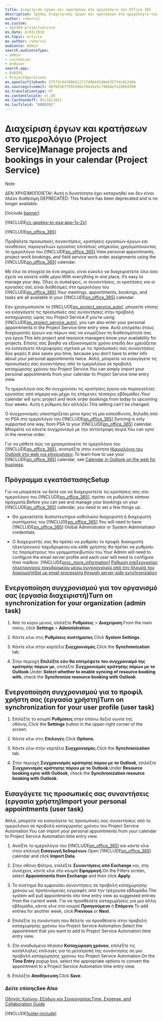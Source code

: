 ```yaml
---
title: Διαχείριση έργων και κρατήσεων στο ημερολόγιο του Office 365
description: Τρόπος διαχείρισης έργων και κρατήσεων στο ημερολόγιο του Office 365
author: ruhercul
ms.custom:
- dyn365-projectservice
ms.date: 8/03/2018
ms.topic: article
ms.author: ruhercul
audience: Admin
search.audienceType:
- admin
- customizer
- enduser
search.app:
- D365PS
- ProjectOperations
ms.openlocfilehash: 575f3c94f886d12717496445d0e6357fdc01246b
ms.sourcegitcommit: 40f68387f594180af64a5e5c748b6efa188bd300
ms.translationtype: HT
ms.contentlocale: el-GR
ms.lasthandoff: 05/10/2021
ms.locfileid: "6000391"
---
```

# <a name="manage-projects-and-bookings-in-your-calendar-project-service"></a><span data-ttu-id="2c901-103">Διαχείριση έργων και κρατήσεων στο ημερολόγιο (Project Service)</span><span class="sxs-lookup"><span data-stu-id="2c901-103">Manage projects and bookings in your calendar (Project Service)</span></span>

> [!Note]
> <span data-ttu-id="2c901-104">ΔΕΝ ΧΡΗΣΙΜΟΠΟΙΕΤΑΙ: Αυτή η δυνατότητα έχει καταργηθεί και δεν είναι πλέον διαθέσιμη.</span><span class="sxs-lookup"><span data-stu-id="2c901-104">DEPRECATED: This feature has been deprecated and is no longer available.</span></span>

[!include [banner](../includes/psa-now-project-operations.md)]

[!INCLUDE[cc-applies-to-psa-app-1x-2x](../includes/cc-applies-to-psa-app-1x-2x.md)]

[!INCLUDE[pn_office_365](../includes/pn-office-365.md)] 

<span data-ttu-id="2c901-105">Προβάλετε προσωπικές συναντήσεις, κρατήσεις εργασιών-έργων και αναθέσεις παραγγελιών εργασίας επιτόπιας υπηρεσίας χρησιμοποιώντας το ημερολόγιο του [!INCLUDE[pn_office_365](../includes/pn-office-365.md)].</span><span class="sxs-lookup"><span data-stu-id="2c901-105">View personal appointments, project-work bookings, and field service work order assignments using the [!INCLUDE[pn_office_365](../includes/pn-office-365.md)] calendar.</span></span>  
  
 <span data-ttu-id="2c901-106">Με όλα τα στοιχεία σε ένα σημείο, είναι εύκολο να διαχειριστείτε όλα όσα έχετε να κάνετε κάθε μέρα.</span><span class="sxs-lookup"><span data-stu-id="2c901-106">With everything in one place, it’s easy to manage your day.</span></span> <span data-ttu-id="2c901-107">Όλες οι συσκέψεις, οι συναντήσεις, οι κρατήσεις και οι εργασίες σας είναι διαθέσιμες στο ημερολόγιο του [!INCLUDE[pn_office_365](../includes/pn-office-365.md)].</span><span class="sxs-lookup"><span data-stu-id="2c901-107">Your meetings, appointments, bookings, and tasks are all available in your [!INCLUDE[pn_office_365](../includes/pn-office-365.md)] calendar.</span></span>  
  
 <span data-ttu-id="2c901-108">Εάν χρησιμοποιείτε το [!INCLUDE[pn_project_service_auto](../includes/pn-project-service-auto.md)], μπορείτε επίσης να εισαγάγετε τις προσωπικές σας συναντήσεις στην προβολή καταχώρισης ώρας του Project Service.</span><span class="sxs-lookup"><span data-stu-id="2c901-108">If you’re using [!INCLUDE[pn_project_service_auto](../includes/pn-project-service-auto.md)], you can also enter your personal appointments in the Project Service time entry view.</span></span> <span data-ttu-id="2c901-109">Αυτό επιτρέπει στους διαχειριστές έργων και πόρων σας να γνωρίζουν τη διαθεσιμότητά σας για έργα.</span><span class="sxs-lookup"><span data-stu-id="2c901-109">This lets project and resource managers know your availability for projects.</span></span> <span data-ttu-id="2c901-110">Επίσης σας βοηθά να εξοικονομείτε χρόνο επειδή δεν χρειάζεται να εισαγάγετε πληροφορίες σχετικά με τις προσωπικές σας συναντήσεις δύο φορές.</span><span class="sxs-lookup"><span data-stu-id="2c901-110">It also saves you time, because you don’t have to enter info about your personal appointments twice.</span></span> <span data-ttu-id="2c901-111">Απλά, μπορείτε να εισαγάγετε τις προσωπικές σας συναντήσεις από το ημερολόγιο σε προβολή καταχώρισης χρόνου του Project Service.</span><span class="sxs-lookup"><span data-stu-id="2c901-111">You can simply import your personal appointments from your calendar to Project Service time entry view.</span></span>  
  
 <span data-ttu-id="2c901-112">Το ημερολόγιό σας θα συγχρονίσει τις κρατήσεις έργου και παραγγελίας εργασίας από σήμερα και μέχρι τις επόμενες τέσσερις εβδομάδες.</span><span class="sxs-lookup"><span data-stu-id="2c901-112">Your calendar will sync project and work order bookings from today to upcoming four weeks.</span></span> <span data-ttu-id="2c901-113">Αυτή η ρύθμιση δεν αλλάζει.</span><span class="sxs-lookup"><span data-stu-id="2c901-113">This setting can’t be changed.</span></span>  
  
 <span data-ttu-id="2c901-114">Ο συγχρονισμός υποστηρίζεται μόνο προς τη μία κατεύθυνση, δηλαδή από το PSA στο ημερολόγιο του [!INCLUDE[pn_office_365](../includes/pn-office-365.md)].</span><span class="sxs-lookup"><span data-stu-id="2c901-114">Syncing is only supported one way, from PSA to your [!INCLUDE[pn_office_365](../includes/pn-office-365.md)] calendar.</span></span> <span data-ttu-id="2c901-115">Μπορείτε να κάνετε συγχρονισμό με την αντίστροφη σειρά.</span><span class="sxs-lookup"><span data-stu-id="2c901-115">You can sync in the reverse order.</span></span> 
  
 <span data-ttu-id="2c901-116">Για να μάθετε πώς να χρησιμοποιείτε το ημερολόγιο του [!INCLUDE[pn_office_365](../includes/pn-office-365.md)], ανατρέξτε στην ενότητα [Ημερολόγιο του Outlook στο web για επιχειρήσεις](https://support.office.com/article/Calendar-in-Outlook-on-the-web-for-business-5219c457-d1fe-4c2f-9032-1a816b88e936).</span><span class="sxs-lookup"><span data-stu-id="2c901-116">To learn how to use your [!INCLUDE[pn_office_365](../includes/pn-office-365.md)] calendar, see [Calendar in Outlook on the web for business](https://support.office.com/article/Calendar-in-Outlook-on-the-web-for-business-5219c457-d1fe-4c2f-9032-1a816b88e936).</span></span>  
  
## <a name="setup"></a><span data-ttu-id="2c901-117">Πρόγραμμα εγκατάστασης</span><span class="sxs-lookup"><span data-stu-id="2c901-117">Setup</span></span>  
 <span data-ttu-id="2c901-118">Για να μπορέσετε να δείτε και να διαχειριστείτε τις κρατήσεις σας στο ημερολόγιο του [!INCLUDE[pn_office_365](../includes/pn-office-365.md)], πρέπει να ρυθμίσετε κάποια πράγματα.</span><span class="sxs-lookup"><span data-stu-id="2c901-118">Before you can see and manage your bookings on your [!INCLUDE[pn_office_365](../includes/pn-office-365.md)] calendar, you need to set a few things up.</span></span>  
  
- <span data-ttu-id="2c901-119">Θα χρειαστείτε διαπιστευτήρια καθολικού διαχειριστή ή διαχειριστή συστήματος του [!INCLUDE[pn_office_365](../includes/pn-office-365.md)].</span><span class="sxs-lookup"><span data-stu-id="2c901-119">You will need to have [!INCLUDE[pn_office_365](../includes/pn-office-365.md)] Global Administrator or System Administrator credentials.</span></span>  
  
- <span data-ttu-id="2c901-120">Ο διαχειριστής σας θα πρέπει να ρυθμίσει το προφίλ διακομιστή ηλεκτρονικού ταχυδρομείου και κάθε χρήστης θα πρέπει να ρυθμίσει τις παραμέτρους του γραμματοκιβωτίου του.</span><span class="sxs-lookup"><span data-stu-id="2c901-120">Your Admin will need to configure the email server profile and each user will need to configure their mailbox.</span></span> [!INCLUDE[proc_more_information](../includes/proc-more-information.md)] <span data-ttu-id="2c901-121">[Ρύθμιση επεξεργασίας ηλεκτρονικού ταχυδρομείου μέσω συγχρονισμού από την πλευρά του διακομιστή](/dynamics365/customerengagement/on-premises/admin/set-up-server-side-synchronization-of-email-appointments-contacts-and-tasks)</span><span class="sxs-lookup"><span data-stu-id="2c901-121">[Set up email processing through server-side synchronization](/dynamics365/customerengagement/on-premises/admin/set-up-server-side-synchronization-of-email-appointments-contacts-and-tasks)</span></span>  
  
## <a name="turn-on-synchronization-for-your-organization-admin-task"></a><span data-ttu-id="2c901-122">Ενεργοποίηση συγχρονισμού για τον οργανισμό σας (εργασία διαχειριστή)</span><span class="sxs-lookup"><span data-stu-id="2c901-122">Turn on synchronization for your organization (admin task)</span></span>  
  
1.  <span data-ttu-id="2c901-123">Από το κύριο μενού, επιλέξτε **Ρυθμίσεις** > **Διαχείριση**.</span><span class="sxs-lookup"><span data-stu-id="2c901-123">From the main menu, click **Settings** > **Administration**.</span></span>  
  
2.  <span data-ttu-id="2c901-124">Κάντε κλικ στις **Ρυθμίσεις συστήματος**.</span><span class="sxs-lookup"><span data-stu-id="2c901-124">Click **System Settings**.</span></span>  
  
3.  <span data-ttu-id="2c901-125">Κάντε κλικ στην καρτέλα **Συγχρονισμός**.</span><span class="sxs-lookup"><span data-stu-id="2c901-125">Click the **Synchronization** tab.</span></span>  
  
4.  <span data-ttu-id="2c901-126">Στην περιοχή **Επιλέξτε εάν θα επιτρέψετε τον συγχρονισμό της κράτησης πόρων με**, επιλέξτε **Συγχρονισμός κράτησης πόρων με το Outlook**.</span><span class="sxs-lookup"><span data-stu-id="2c901-126">Under **Select whether to enable syncing of resource booking with**, check the **Synchronize resource booking with Outlook**.</span></span>  
  
## <a name="turn-on-synchronization-for-your-user-profile-user-task"></a><span data-ttu-id="2c901-127">Ενεργοποίηση συγχρονισμού για το προφίλ χρήστη σας (εργασία χρήστη)</span><span class="sxs-lookup"><span data-stu-id="2c901-127">Turn on synchronization for your user profile (user task)</span></span>  
  
1.  <span data-ttu-id="2c901-128">Επιλέξτε το κουμπί **Ρυθμίσεις** στην επάνω δεξιά γωνία της οθόνης.</span><span class="sxs-lookup"><span data-stu-id="2c901-128">Click the **Settings** button in the upper-right corner of the screen.</span></span>  
  
2.  <span data-ttu-id="2c901-129">Κάντε κλικ στις **Επιλογές**.</span><span class="sxs-lookup"><span data-stu-id="2c901-129">Click **Options**.</span></span>  
  
3.  <span data-ttu-id="2c901-130">Κάντε κλικ στην καρτέλα **Συγχρονισμός**.</span><span class="sxs-lookup"><span data-stu-id="2c901-130">Click the **Synchronization** tab.</span></span>  
  
4.  <span data-ttu-id="2c901-131">Στην περιοχή **Συγχρονισμός κράτησης πόρου με το Outlook**, επιλέξτε **Συγχρονισμός κράτησης πόρου με το Outlook**.</span><span class="sxs-lookup"><span data-stu-id="2c901-131">Under **Resource booking sync with Outlook**, check the **Synchronization resource booking with Outlook**.</span></span>  
  
## <a name="import-your-personal-appointments-user-task"></a><span data-ttu-id="2c901-132">Εισαγάγετε τις προσωπικές σας συναντήσεις (εργασία χρήστη)</span><span class="sxs-lookup"><span data-stu-id="2c901-132">Import your personal appointments (user task)</span></span>  
 <span data-ttu-id="2c901-133">Απλά, μπορείτε να εισαγάγετε τις προσωπικές σας συναντήσεις από το ημερολόγιο σε προβολή καταχώρισης χρόνου του Project Service Automation.</span><span class="sxs-lookup"><span data-stu-id="2c901-133">You can import your personal appointments from your calendar to Project Service Automation time entry view.</span></span>  
  
1. <span data-ttu-id="2c901-134">Ανοίξτε το ημερολόγιο του [!INCLUDE[pn_office_365](../includes/pn-office-365.md)] και κάντε κλικ στην επιλογή **Εισαγωγή δεδομένων**.</span><span class="sxs-lookup"><span data-stu-id="2c901-134">Open [!INCLUDE[pn_office_365](../includes/pn-office-365.md)] calendar and click **Import Data**.</span></span>  
  
2. <span data-ttu-id="2c901-135">Στην οθόνη Φίλτρα, επιλέξτε **Συναντήσεις από Exchange** και, στη συνέχεια, κάντε κλικ στο κουμπί **Εφαρμογή**.</span><span class="sxs-lookup"><span data-stu-id="2c901-135">On the Filters screen, select **Appointments from Exchange** and then click **Apply**.</span></span>  
  
3. <span data-ttu-id="2c901-136">Το σύστημα θα εμφανίσει συναντήσεις σε προβολή καταχώρησης χρόνου ως προτεινόμενες εγγραφές από την τρέχουσα εβδομάδα.</span><span class="sxs-lookup"><span data-stu-id="2c901-136">The system will pull appointments into time entry view as suggested entries from the current week.</span></span> <span data-ttu-id="2c901-137">Για να προσθέσετε καταχωρήσεις για μια άλλη εβδομάδα, κάντε κλικ στο κουμπί **Προηγούμενο** ή **Επόμενο**.</span><span class="sxs-lookup"><span data-stu-id="2c901-137">To add entries for another week, click **Previous** or **Next**.</span></span>  
  
4. <span data-ttu-id="2c901-138">Επιλέξτε τη συνάντηση που θέλετε να προσθέσετε στην προβολή καταχώρησης χρόνου του Project Service Automation.</span><span class="sxs-lookup"><span data-stu-id="2c901-138">Select the appointment that you want to add to Project Service Automation time entry view.</span></span>  
  
5. <span data-ttu-id="2c901-139">Στο αναδυόμενο πλαίσιο **Καταχώρηση χρόνου**, επιλέξτε τις κατάλληλες επιλογές για τη μετατροπή της συνάντησης σε μια προβολή καταχώρησης χρόνου του Project Service Automation.</span><span class="sxs-lookup"><span data-stu-id="2c901-139">On the **Time Entry** popup box, select the appropriate options to convert the appointment to a Project Service Automation time entry view.</span></span>  
  
6. <span data-ttu-id="2c901-140">Επιλέξτε **Αποθήκευση**.</span><span class="sxs-lookup"><span data-stu-id="2c901-140">Click **Save**.</span></span>  
  
### <a name="see-also"></a><span data-ttu-id="2c901-141">Δείτε επίσης</span><span class="sxs-lookup"><span data-stu-id="2c901-141">See Also</span></span>  
 [<span data-ttu-id="2c901-142">Οδηγός Χρόνου, Εξόδων και Συνεργασίας</span><span class="sxs-lookup"><span data-stu-id="2c901-142">Time, Expense, and Collaboration Guide</span></span>](../psa/time-expense-collaboration-guide.md)


[!INCLUDE[footer-include](../includes/footer-banner.md)]